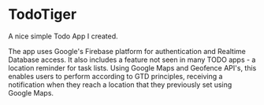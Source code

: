 # TodoTiger
A nice simple Todo App I created.

The app uses Google's Firebase platform for authentication and Realtime Database access.
It also includes a feature not seen in many TODO apps - a location reminder for task lists.
Using Google Maps and Geofence API's, this enables users to perform according to GTD principles,
receiving a notification when they reach a location that they previously set using Google Maps.
